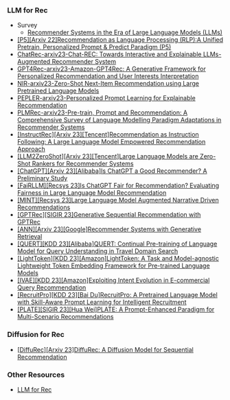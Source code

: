 
### LLM for Rec
- Survey
  - [Recommender Systems in the Era of
Large Language Models (LLMs)](https://arxiv.org/pdf/2307.02046.pdf)   
- [[P5][Arxiv 22]Recommendation as Language Processing (RLP):A Unified Pretrain, Personalized Prompt & Predict Paradigm (P5)](https://arxiv.org/abs/2203.13366)
- [ChatRec-arxiv23-Chat-REC: Towards Interactive and Explainable LLMs-Augmented Recommender System](https://arxiv.org/abs/2303.14524)
- [GPT4Rec-arxiv23-Amazon-GPT4Rec: A Generative Framework for Personalized Recommendation and User Interests Interpretation](https://arxiv.org/pdf/2304.03879.pdf)
- [NIR-arxiv23-Zero-Shot Next-Item Recommendation using Large Pretrained Language Models](https://arxiv.org/pdf/2304.03153.pdf)
- [PEPLER-arxiv23-Personalized Prompt Learning for Explainable Recommendation](https://arxiv.org/pdf/2202.07371.pdf)
- [PLMRec-arxiv23-Pre-train, Prompt and Recommendation: A Comprehensive Survey of Language Modelling Paradigm Adaptations in Recommender Systems](https://arxiv.org/pdf/2302.03735.pdf)
- [[InstructRec][Arxiv 23][Tencent]Recommendation as Instruction Following: A Large Language Model Empowered Recommendation Approach](https://arxiv.org/abs/2305.07001)
- [[LLM2ZeroShot][Arxiv 23][Tencent]Large Language Models are Zero-Shot Rankers for Recommender Systems](https://arxiv.org/abs/2305.08845)
- [[ChatGPT][Arxiv 23][Alibaba]Is ChatGPT a Good Recommender? A Preliminary Study](https://arxiv.org/pdf/2304.10149.pdf)
- [[FaiRLLM][Recsys 23]Is ChatGPT Fair for Recommendation? Evaluating Fairness in Large Language Model Recommendation](https://arxiv.org/pdf/2305.07609.pdf)
- [[MINT][Recsys 23]Large Language Model Augmented Narrative Driven Recommendations](https://arxiv.org/abs/2306.02250)
- [[GPTRec][SIGIR 23]Generative Sequential Recommendation with GPTRec](https://arxiv.org/abs/2306.11114)
- [[ANN][Arxiv 23][Google]Recommender Systems with Generative Retrieval](https://arxiv.org/abs/2305.05065)
- [[QUERT][KDD 23][Alibaba]QUERT: Continual Pre-training of Language Model for Query Understanding in Travel Domain Search](https://arxiv.org/abs/2306.06707)
- [[LightToken][KDD 23][Amazon]LightToken: A Task and Model-agnostic Lightweight Token Embedding Framework for Pre-trained Language Models](https://www.youtube.com/watch?v=h-1kncLaK9s)
- [[IVAE][KDD 23][Amazon]Exploiting Intent Evolution in E-commercial Query Recommendation](https://www.amazon.science/publications/exploiting-intent-evolution-in-e-commercial-query-recommendation)
- [[RecruitPro][KDD 23][Bai Du]RecruitPro: A Pretrained Language Model with Skill-Aware Prompt Learning for Intelligent Recruitment](https://www.youtube.com/watch?v=njnk9C5CeDw)
- [[PLATE][SIGIR 23][Hua Wei]PLATE: A Prompt-Enhanced Paradigm for Multi-Scenario Recommendations](https://dl.acm.org/doi/10.1145/3539618.3591750)


### Diffusion for Rec
- [[DiffuRec][Arxiv 23]DiffuRec: A Diffusion Model for Sequential Recommendation](https://arxiv.org/abs/2304.00686)

### Other Resources
- [LLM for Rec](https://mp.weixin.qq.com/s/7yGqQBN8Lz_OhRW_1SxIcw)
